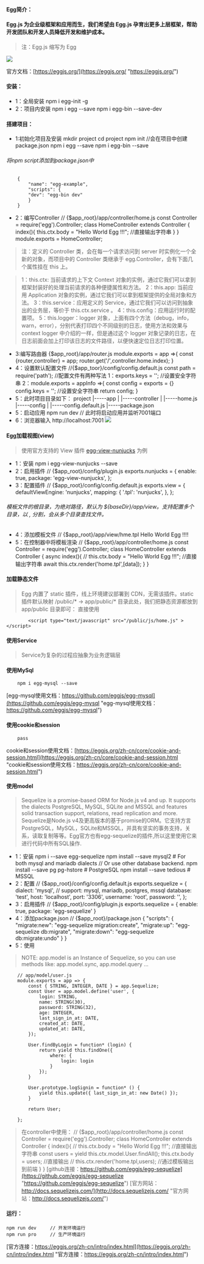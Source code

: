 #### Egg简介：
#### Egg.js 为企业级框架和应用而生，我们希望由 Egg.js 孕育出更多上层框架，帮助开发团队和开发人员降低开发和维护成本。
> 注：Egg.js 缩写为 Egg

[![](https://blog.mcloudhub.com/public/images/uploads/20180228/20180228004528_02782c228048cde03e68e0f7f12cf0e4.jpeg)](https://blog.mcloudhub.com/public/images/uploads/20180228/20180228004528_02782c228048cde03e68e0f7f12cf0e4.jpeg)

官方文档：[https://eggjs.org/](https://eggjs.org/ "https://eggjs.org/")

#### 安装：
* 1：全局安装
		npm i egg-init -g
* 2：项目内安装
		npm i egg --save
		npm i egg-bin --save-dev

#### 搭建项目：
* 1:初始化项目及安装
		mkdir project
		cd project
		npm init						//会在项目中创建package.json
		npm i egg --save
		npm i egg-bin --save
###### 将npm script添加到package.json中
		{
			"name": "egg-example",
			"scripts": {
			"dev": "egg-bin dev"
			}
		}
* 2：编写Controller
		// {$app_root}/app/controller/home.js
		const Controller = require('egg').Controller;
		class HomeController extends Controller {
			index(){
				this.ctx.body = "Hello World Egg !!!";	//直接输出字符串
			}
		}
		module.exports = HomeController;

> 注：定义的 Controller 类，会在每一个请求访问到 server 时实例化一个全新的对象，而项目中的 Controller 类继承于 egg.Controller，会有下面几个属性挂在 this 上。

> 1：this.ctx: 当前请求的上下文 Context 对象的实例，通过它我们可以拿到框架封装好的处理当前请求的各种便捷属性和方法。
> 2：this.app: 当前应用 Application 对象的实例，通过它我们可以拿到框架提供的全局对象和方法。
> 3：this.service：应用定义的 Service，通过它我们可以访问到抽象出的业务层，等价于 this.ctx.service 。
> 4：this.config：应用运行时的配置项。
> 5：this.logger：logger 对象，上面有四个方法（debug，info，warn，error），分别代表打印四个不同级别的日志，使用方法和效果与 context logger 中介绍的一样，但是通过这个 logger 对象记录的日志，在日志前面会加上打印该日志的文件路径，以便快速定位日志打印位置。

* 3:编写路由器
			{$app_root}/app/router.js
			module.exports = app =>{
				const {router,controller} = app;
				router.get('/',controller.home.index);
			}
* 4：设置默认配置文件
			//{$app_toor}/config/config.default.js
			const path = require('path');
			//配置文件有两种写法
			1：exports.keys = '';	//设置安全字符串
			2：module.exports = appInfo =>{
				const config = exports = {}
				config.keys = '';	//设置安全字符串
				return config;
			}
* 5：此时项目目录如下：
		project
		    |-----app
			|		 |-----controller
			|					   |-----home.js
			|-----config
			|		 |-----config.default.js
			|-----package.json
* 5：启动应用
			npm run dev		// 此时将启动应用并监听7001端口
* 6：浏览器输入
			http://localhost:7001
[![](https://blog.mcloudhub.com/public/images/uploads/20180227/20180227233847_ac67def2ca61d82cbc0448a94174a149.jpeg)](https://blog.mcloudhub.com/public/images/uploads/20180227/20180227233847_ac67def2ca61d82cbc0448a94174a149.jpeg)

#### Egg加载视图(view)
> 使用官方支持的 View 插件 [egg-view-nunjucks](https://github.com/eggjs/egg-view-nunjucks "egg-view-nunjucks") 为例

* 1：安装
		npm i egg-view-nunjucks --save
* 2：启用插件
		// {$app_root}/config/plugin.js
		exports.nunjucks = {
			enable: true,
			package: 'egg-view-nunjucks',
		};
* 3：配置插件
		// {$app_root}/config/config.default.js
		exports.view = {
		defaultViewEngine: 'nunjucks',
			mapping: {
				'.tpl': 'nunjucks',
			},
		};
###### 模板文件的根目录，为绝对路径，默认为 ${baseDir}/app/view。支持配置多个目录，以 , 分割，会从多个目录查找文件。
* 4：添加模板文件
		// {$app_root}/app/view/hme.tpl
		<html>
			<head>
			</head>
			<body>
				Hello World Egg !!!!
			</body>
		</html>
* 5：在控制器中将模板渲染
		// {$app_root}/app/controller/home.js
		const Controller = require('egg').Controller;
		class HomeController extends Controller {
			async index(){
				// this.ctx.body = "Hello World Egg !!!";	//直接输出字符串
				await this.ctx.render('home.tpl',[data]);
			}
		}

#### 加载静态文件
> Egg 内置了 static 插件，线上环境建议部署到 CDN，无需该插件。static 插件默认映射 /public/* -> app/public/* 目录此处，我们把静态资源都放到 app/public 目录即可：
> 直接使用

			<script type="text/javascript" src="/public/js/home.js" ></script>

#### 使用Service
> Service为复杂的过程应抽象为业务逻辑层

#### 使用MySql
		npm i egg-mysql --save
[egg-mysql使用文档：https://github.com/eggjs/egg-mysql](https://github.com/eggjs/egg-mysql "egg-mysql使用文档：https://github.com/eggjs/egg-mysql")


#### 使用cookie和session
		pass
cookie和session使用文档：[https://eggjs.org/zh-cn/core/cookie-and-session.html](https://eggjs.org/zh-cn/core/cookie-and-session.html "cookie和session使用文档：https://eggjs.org/zh-cn/core/cookie-and-session.html")

#### 使用model
> Sequelize is a promise-based ORM for Node.js v4 and up. It supports the dialects PostgreSQL, MySQL, SQLite and MSSQL and features solid transaction support, relations, read replication and more.
>Sequelize是Node.js v4及更高版本的基于promise的ORM。它支持方言PostgreSQL，MySQL，SQLite和MSSQL，并具有坚实的事务支持，关系，读取复制等等。Egg官方也有egg-sequelize的插件,所以这里使用它来进行代码中所有SQL操作.

* 1：安装
		npm i --save egg-sequelize
		npm install --save mysql2 # For both mysql and mariadb dialects
		// Or use other database backend.
		npm install --save pg pg-hstore # PostgreSQL
		npm install --save tedious # MSSQL
* 2：配置
		// {$app_root}/config/config.default.js
		exports.sequelize = {
			dialect: 'mysql', // support: mysql, mariadb, postgres, mssql
			database: 'test',
			host: 'localhost',
			port: '3306',
			username: 'root',
			password: '',
		};
* 3：启用插件
		// {$app_root}/config/plugin.js
		exports.sequelize = {
			enable: true,
			package: 'egg-sequelize'
		}
* 4：添加package.json
		// {$app_root}/package.json
		{
		  "scripts": {
			"migrate:new": "egg-sequelize migration:create",
			"migrate:up": "egg-sequelize db:migrate",
			"migrate:down": "egg-sequelize db:migrate:undo"
		  }
		}
* 5：使用
> NOTE: app.model is an Instance of Sequelize, so you can use methods like: app.model.sync, app.model.query ...

		// app/model/user.js
		module.exports = app => {
			const { STRING, INTEGER, DATE } = app.Sequelize;
			const User = app.model.define('user', {
				login: STRING,
				name: STRING(30),
				password: STRING(32),
				age: INTEGER,
				last_sign_in_at: DATE,
				created_at: DATE,
				updated_at: DATE,
			});

			User.findByLogin = function* (login) {
				return yield this.findOne({
					where: {
						login: login
					}
				});
			}

			User.prototype.logSignin = function* () {
				yield this.update({ last_sign_in_at: new Date() });
			}

			return User;
		
		};
> 在controller中使用：
		// {$app_root}/app/controller/home.js
		const Controller = require('egg').Controller;
		class HomeController extends Controller {
			index(){
				// this.ctx.body = "Hello World Egg !!!";	//直接输出字符串
				const users = yield this.ctx.model.User.findAll();
     			this.ctx.body = users; //直接输出
				// this.ctx.render('home.tpl,users);	//通过模板输出到前端
			}
		}
[github连接：https://github.com/eggjs/egg-sequelize](https://github.com/eggjs/egg-sequelize "https://github.com/eggjs/egg-sequelize")
[官方网站：http://docs.sequelizejs.com/](http://docs.sequelizejs.com/ "官方网站：http://docs.sequelizejs.com/")


#### 运行：
	npm run dev		// 开发环境运行
	npm run pro		// 生产环境运行
[官方连接：https://eggjs.org/zh-cn/intro/index.html](https://eggjs.org/zh-cn/intro/index.html "官方连接：https://eggjs.org/zh-cn/intro/index.html")